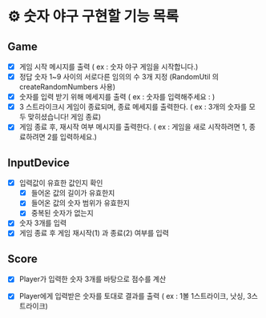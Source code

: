 # ⚙️ 숫자 야구 구현할 기능 목록

## Game
 - [x] 게임 시작 메시지를 출력 ( ex : 숫자 야구 게임을 시작합니다.)
 - [x] 정답 숫자 1~9 사이의 서로다른 임의의 수 3개 지정 (RandomUtil 의 createRandomNumbers 사용)
 - [x] 숫자를 입력 받기 위해 메세지를 출력 ( ex : 숫자를 입력해주세요 : )
 - [x] 3 스트라이크시 게임이 종료되며, 종료 메세지를 출력한다. ( ex : 3개의 숫자를 모두 맞히셨습니다! 게임 종료)
 - [x] 게임 종료 후, 재시작 여부 메시지를 출력한다. ( ex : 게임을 새로 시작하려면 1, 종료하려면 2를 입력하세요.)

## InputDevice
 - [x] 입력값이 유효한 값인지 확인
   - [x] 들어온 값의 길이가 유효한지
   - [x] 들어온 값의 숫자 범위가 유효한지
   - [x] 중복된 숫자가 없는지
 - [x] 숫자 3개를 입력
 - [x] 게임 종료 후 게임 재시작(1) 과 종료(2) 여부를 입력

## Score
 - [x] Player가 입력한 숫자 3개를 바탕으로 점수를 계산
 - [x] Player에게 입력받은 숫자를 토대로 결과를 출력 ( ex : 1볼 1스트라이크, 낫싱, 3스트라이크)


